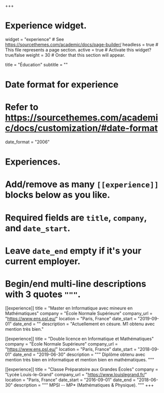 +++
# Experience widget.
widget = "experience"  # See https://sourcethemes.com/academic/docs/page-builder/
headless = true  # This file represents a page section.
active = true  # Activate this widget? true/false
weight = 30  # Order that this section will appear.

title = "Éducation"
subtitle = ""

# Date format for experience
#   Refer to https://sourcethemes.com/academic/docs/customization/#date-format
date_format = "2006"

# Experiences.
#   Add/remove as many `[[experience]]` blocks below as you like.
#   Required fields are `title`, `company`, and `date_start`.
#   Leave `date_end` empty if it's your current employer.
#   Begin/end multi-line descriptions with 3 quotes `"""`.
[[experience]]
  title = "Master en Informatique avec mineure en Mathématiques"
  company = "École Normale Supérieure"
  company_url = "https://www.ens.psl.eu/"
  location = "Paris, France"
  date_start = "2019-09-01"
  date_end = ""
  description = "Actuellement en césure. M1 obtenu avec mention très bien."

[[experience]]
  title = "Double licence en Informatique et Mathématiques"
  company = "École Normale Supérieure"
  company_url = "https://www.ens.psl.eu/"
  location = "Paris, France"
  date_start = "2018-09-01"
  date_end = "2019-06-30"
  description = """
  Diplôme obtenu avec mention très bien en informatique et mention bien en mathématiques.
  """

[[experience]]
  title = "Classe Préparatoire aux Grandes Écoles"
  company = "Lycée Louis-le-Grand"
  company_url = "https://www.louislegrand.fr/"
  location = "Paris, France"
  date_start = "2016-09-01"
  date_end = "2018-06-30"
  description = """
  MPSI -- MP* (Mathématiques & Physique).
  """
+++

